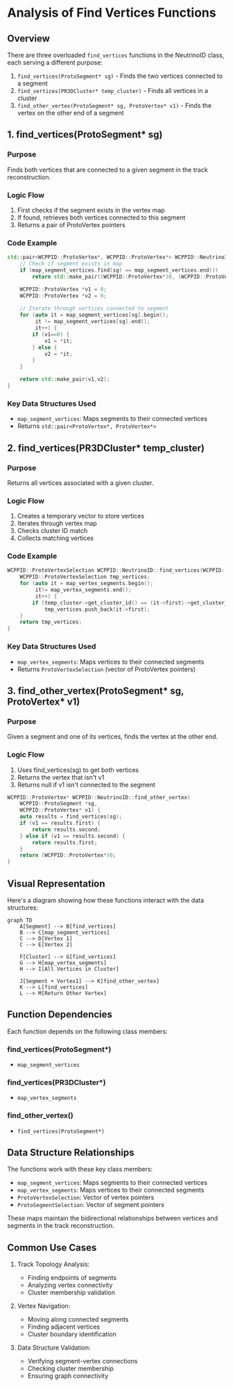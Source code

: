 # Analysis of Find Vertices Functions

## Overview

There are three overloaded `find_vertices` functions in the NeutrinoID class, each serving a different purpose:

1. `find_vertices(ProtoSegment* sg)` - Finds the two vertices connected to a segment
2. `find_vertices(PR3DCluster* temp_cluster)` - Finds all vertices in a cluster
3. `find_other_vertex(ProtoSegment* sg, ProtoVertex* v1)` - Finds the vertex on the other end of a segment

## 1. find_vertices(ProtoSegment* sg)

### Purpose
Finds both vertices that are connected to a given segment in the track reconstruction.

### Logic Flow
1. First checks if the segment exists in the vertex map
2. If found, retrieves both vertices connected to this segment
3. Returns a pair of ProtoVertex pointers

### Code Example
```cpp
std::pair<WCPPID::ProtoVertex*, WCPPID::ProtoVertex*> WCPPID::NeutrinoID::find_vertices(WCPPID::ProtoSegment* sg) {
    // Check if segment exists in map
    if (map_segment_vertices.find(sg) == map_segment_vertices.end())
        return std::make_pair((WCPPID::ProtoVertex*)0, (WCPPID::ProtoVertex*)0);

    WCPPID::ProtoVertex *v1 = 0;
    WCPPID::ProtoVertex *v2 = 0;
    
    // Iterate through vertices connected to segment
    for (auto it = map_segment_vertices[sg].begin(); 
         it != map_segment_vertices[sg].end(); 
         it++) {
        if (v1==0) {
            v1 = *it;
        } else {
            v2 = *it;
        }
    }

    return std::make_pair(v1,v2);
}
```

### Key Data Structures Used
- `map_segment_vertices`: Maps segments to their connected vertices
- Returns `std::pair<ProtoVertex*, ProtoVertex*>`

## 2. find_vertices(PR3DCluster* temp_cluster)

### Purpose
Returns all vertices associated with a given cluster.

### Logic Flow
1. Creates a temporary vector to store vertices
2. Iterates through vertex map
3. Checks cluster ID match
4. Collects matching vertices

### Code Example
```cpp
WCPPID::ProtoVertexSelection WCPPID::NeutrinoID::find_vertices(WCPPID::PR3DCluster* temp_cluster) {
    WCPPID::ProtoVertexSelection tmp_vertices;
    for (auto it = map_vertex_segments.begin(); 
         it!= map_vertex_segments.end(); 
         it++) {
        if (temp_cluster->get_cluster_id() == (it->first)->get_cluster_id()) 
            tmp_vertices.push_back(it->first);
    }
    return tmp_vertices;
}
```

### Key Data Structures Used
- `map_vertex_segments`: Maps vertices to their connected segments
- Returns `ProtoVertexSelection` (vector of ProtoVertex pointers)

## 3. find_other_vertex(ProtoSegment* sg, ProtoVertex* v1)

### Purpose
Given a segment and one of its vertices, finds the vertex at the other end.

### Logic Flow
1. Uses find_vertices(sg) to get both vertices
2. Returns the vertex that isn't v1
3. Returns null if v1 isn't connected to the segment

```cpp
WCPPID::ProtoVertex* WCPPID::NeutrinoID::find_other_vertex(
    WCPPID::ProtoSegment *sg, 
    WCPPID::ProtoVertex* v1) {
    auto results = find_vertices(sg);
    if (v1 == results.first) {
        return results.second;
    } else if (v1 == results.second) {
        return results.first;
    } 
    return (WCPPID::ProtoVertex*)0;
}
```

## Visual Representation

Here's a diagram showing how these functions interact with the data structures:

```mermaid
graph TD
    A[Segment] --> B[find_vertices]
    B --> C[map_segment_vertices]
    C --> D[Vertex 1]
    C --> E[Vertex 2]
    
    F[Cluster] --> G[find_vertices]
    G --> H[map_vertex_segments]
    H --> I[All Vertices in Cluster]
    
    J[Segment + Vertex1] --> K[find_other_vertex]
    K --> L[find_vertices]
    L --> M[Return Other Vertex]
```

## Function Dependencies

Each function depends on the following class members:

### find_vertices(ProtoSegment*)
- `map_segment_vertices`

### find_vertices(PR3DCluster*)
- `map_vertex_segments`

### find_other_vertex()
- `find_vertices(ProtoSegment*)`

## Data Structure Relationships

The functions work with these key class members:
- `map_segment_vertices`: Maps segments to their connected vertices
- `map_vertex_segments`: Maps vertices to their connected segments
- `ProtoVertexSelection`: Vector of vertex pointers
- `ProtoSegmentSelection`: Vector of segment pointers

These maps maintain the bidirectional relationships between vertices and segments in the track reconstruction.

## Common Use Cases

1. Track Topology Analysis:
   - Finding endpoints of segments
   - Analyzing vertex connectivity
   - Cluster membership validation

2. Vertex Navigation:
   - Moving along connected segments
   - Finding adjacent vertices
   - Cluster boundary identification

3. Data Structure Validation:
   - Verifying segment-vertex connections
   - Checking cluster membership
   - Ensuring graph connectivity